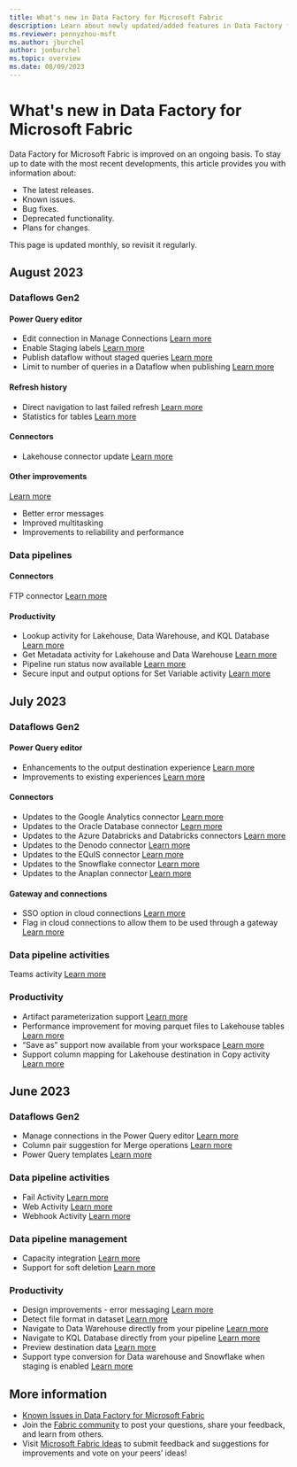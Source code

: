 ```yaml
---
title: What's new in Data Factory for Microsoft Fabric
description: Learn about newly updated/added features in Data Factory for Microsoft Fabric
ms.reviewer: pennyzhou-msft
ms.author: jburchel
author: jonburchel
ms.topic: overview 
ms.date: 08/09/2023
---
```


# What's new in Data Factory for Microsoft Fabric

Data Factory for Microsoft Fabric is improved on an ongoing basis. To stay up to date with the most recent developments, this article provides you with information about:

- The latest releases.
- Known issues.
- Bug fixes.
- Deprecated functionality.
- Plans for changes.

This page is updated monthly, so revisit it regularly.  

## August 2023

### Dataflows Gen2

#### Power Query editor

- Edit connection in Manage Connections [Learn more](https://blog.fabric.microsoft.com/en-us/blog/microsoft-fabric-august-2023-update?ft=Data-factory:category#post-3622-_Toc144766676)
- Enable Staging labels [Learn more](https://blog.fabric.microsoft.com/en-us/blog/microsoft-fabric-august-2023-update?ft=Data-factory:category#post-3622-_Toc144766677)
- Publish dataflow without staged queries [Learn more](https://blog.fabric.microsoft.com/en-us/blog/microsoft-fabric-august-2023-update?ft=Data-factory:category#post-3622-_Toc144766678)
- Limit to number of queries in a Dataflow when publishing [Learn more](https://blog.fabric.microsoft.com/en-us/blog/microsoft-fabric-august-2023-update?ft=Data-factory:category#post-3622-_Toc144766679)

#### Refresh history

- Direct navigation to last failed refresh [Learn more](https://blog.fabric.microsoft.com/en-us/blog/microsoft-fabric-august-2023-update?ft=Data-factory:category#post-3622-_Toc144766681)
- Statistics for tables [Learn more](https://blog.fabric.microsoft.com/en-us/blog/microsoft-fabric-august-2023-update?ft=Data-factory:category#post-3622-_Toc144766682)

#### Connectors

- Lakehouse connector update [Learn more](https://blog.fabric.microsoft.com/en-us/blog/microsoft-fabric-august-2023-update?ft=Data-factory:category#post-3622-_Toc144766684)

#### Other improvements

[Learn more](https://blog.fabric.microsoft.com/en-us/blog/microsoft-fabric-august-2023-update?ft=Data-factory:category#post-3622-_Toc144766685)
- Better error messages
- Improved multitasking
- Improvements to reliability and performance

### Data pipelines

#### Connectors

FTP connector [Learn more](https://blog.fabric.microsoft.com/en-us/blog/microsoft-fabric-august-2023-update?ft=Data-factory:category#post-3622-_Toc144766688)

#### Productivity

- Lookup activity for Lakehouse, Data Warehouse, and KQL Database [Learn more](https://blog.fabric.microsoft.com/en-us/blog/microsoft-fabric-august-2023-update?ft=Data-factory:category#post-3622-_Toc144766690)
- Get Metadata activity for Lakehouse and Data Warehouse [Learn more](https://blog.fabric.microsoft.com/en-us/blog/microsoft-fabric-august-2023-update?ft=Data-factory:category#post-3622-_Toc144766691)
- Pipeline run status now available [Learn more](https://blog.fabric.microsoft.com/en-us/blog/microsoft-fabric-august-2023-update?ft=Data-factory:category#post-3622-_Toc144766692)
- Secure input and output options for Set Variable activity [Learn more](https://blog.fabric.microsoft.com/en-us/blog/microsoft-fabric-august-2023-update?ft=Data-factory:category#post-3622-_Toc144766693)

## July 2023

### Dataflows Gen2

#### Power Query editor

- Enhancements to the output destination experience [Learn more](https://blog.fabric.microsoft.com/en-us/blog/microsoft-fabric-july-2023-update?ft=Data-factory:category#post-3015-_Toc142024345)
- Improvements to existing experiences [Learn more](https://blog.fabric.microsoft.com/en-us/blog/microsoft-fabric-july-2023-update?ft=Data-factory:category#post-3015-_Toc142024346)

#### Connectors

- Updates to the Google Analytics connector [Learn more](https://blog.fabric.microsoft.com/en-us/blog/microsoft-fabric-july-2023-update?ft=Data-factory:category#post-3015-_Toc142024348)
- Updates to the Oracle Database connector [Learn more](https://blog.fabric.microsoft.com/en-us/blog/microsoft-fabric-july-2023-update?ft=Data-factory:category#post-3015-_Toc142024349)
- Updates to the Azure Databricks and Databricks connectors [Learn more](https://blog.fabric.microsoft.com/en-us/blog/microsoft-fabric-july-2023-update?ft=Data-factory:category#post-3015-_Toc142024350)
- Updates to the Denodo connector [Learn more](https://blog.fabric.microsoft.com/en-us/blog/microsoft-fabric-july-2023-update?ft=Data-factory:category#post-3015-_Toc142024351)
- Updates to the EQuIS connector [Learn more](https://blog.fabric.microsoft.com/en-us/blog/microsoft-fabric-july-2023-update?ft=Data-factory:category#post-3015-_Toc142024352)
- Updates to the Snowflake connector [Learn more](https://blog.fabric.microsoft.com/en-us/blog/microsoft-fabric-july-2023-update?ft=Data-factory:category#post-3015-_Toc142024353)
- Updates to the Anaplan connector [Learn more](https://blog.fabric.microsoft.com/en-us/blog/microsoft-fabric-july-2023-update?ft=Data-factory:category#post-3015-_Toc142024354)

#### Gateway and connections

- SSO option in cloud connections [Learn more](https://blog.fabric.microsoft.com/en-us/blog/microsoft-fabric-july-2023-update?ft=Data-factory:category#post-3015-_Toc142024356)
- Flag in cloud connections to allow them to be used through a gateway [Learn more](https://blog.fabric.microsoft.com/en-us/blog/microsoft-fabric-july-2023-update?ft=Data-factory:category#post-3015-_Toc142024357)

### Data pipeline activities

Teams activity [Learn more](https://blog.fabric.microsoft.com/en-us/blog/microsoft-fabric-july-2023-update?ft=Data-factory:category#post-3015-_Toc142024360)

### Productivity

- Artifact parameterization support [Learn more](https://blog.fabric.microsoft.com/en-us/blog/microsoft-fabric-july-2023-update?ft=Data-factory:category#post-3015-_Toc142024362)
- Performance improvement for moving parquet files to Lakehouse tables [Learn more](https://blog.fabric.microsoft.com/en-us/blog/microsoft-fabric-july-2023-update?ft=Data-factory:category#post-3015-_Toc142024363)
- “Save as” support now available from your workspace [Learn more](https://blog.fabric.microsoft.com/en-us/blog/microsoft-fabric-july-2023-update?ft=Data-factory:category#post-3015-_Toc142024364)
- Support column mapping for Lakehouse destination in Copy activity [Learn more](https://blog.fabric.microsoft.com/en-us/blog/microsoft-fabric-july-2023-update?ft=Data-factory:category#post-3015-_Toc142024365)

## June 2023

### Dataflows Gen2

- Manage connections in the Power Query editor [Learn more](/power-query/manage-connections)
- Column pair suggestion for Merge operations [Learn more](/power-query/merge-queries-overview#use-the-column-pair-suggestion)
- Power Query templates [Learn more](/power-query/power-query-template)

### Data pipeline activities

- Fail Activity [Learn more](https://blog.fabric.microsoft.com/en-SG/blog/data-factory-june-2023-monthly-update/#fail-activity)
- Web Activity [Learn more](/azure/data-factory/control-flow-web-activity)
- Webhook Activity [Learn more](/azure/data-factory/control-flow-webhook-activity)

### Data pipeline management

- Capacity integration [Learn more](/admin/feature-usage-adoption)
- Support for soft deletion [Learn more](/admin/portal-workspaces#workspace-options)

### Productivity

- Design improvements - error messaging [Learn more](https://blog.fabric.microsoft.com/en-SG/blog/data-factory-june-2023-monthly-update/#error-messaging)
- Detect file format in dataset [Learn more](https://blog.fabric.microsoft.com/en-SG/blog/data-factory-june-2023-monthly-update/#detect-format)
- Navigate to Data Warehouse directly from your pipeline [Learn more](https://blog.fabric.microsoft.com/en-SG/blog/data-factory-june-2023-monthly-update/#dw-navigation)
- Navigate to KQL Database directly from your pipeline [Learn more](https://blog.fabric.microsoft.com/en-SG/blog/data-factory-june-2023-monthly-update/#kustodb-navigation)
- Preview destination data [Learn more](https://blog.fabric.microsoft.com/en-SG/blog/data-factory-june-2023-monthly-update/#preview-destination)
- Support type conversion for Data warehouse and Snowflake when staging is enabled [Learn more](https://blog.fabric.microsoft.com/en-SG/blog/data-factory-june-2023-monthly-update/#type-conversion)

## More information

- [Known Issues in Data Factory for Microsoft Fabric](data-factory-known-issues.md)
- Join the [Fabric community](https://community.fabric.microsoft.com/) to post your questions, share your feedback, and learn from others.
- Visit [Microsoft Fabric Ideas](https://ideas.fabric.microsoft.com/) to submit feedback and suggestions for improvements and vote on your peers’ ideas!
